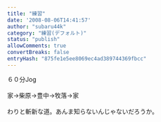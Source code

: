 ```yaml
---
title: "練習"
date: '2008-08-06T14:41:57'
author: "subaru44k"
category: "練習(デフォルト)"
status: "publish"
allowComments: true
convertBreaks: false
entryHash: "875fe1e5ee8069ec4ad389744369fbcc"
---
```

６０分Jog<br>
<br>
家→柴原→豊中→牧落→家<br>
<br>
わりと斬新な道。あんま知らないんじゃないだろうか。
